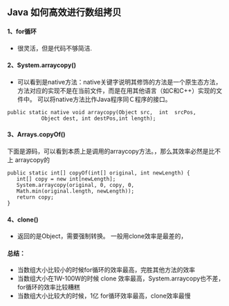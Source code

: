 ## Java 如何高效进行数组拷贝
#### 1、for循环
- 很灵活，但是代码不够简洁.
#### 2、System.arraycopy()
- 可以看到是native方法：native关键字说明其修饰的方法是一个原生态方法，方法对应的实现不是在当前文件，而是在用其他语言（如C和C++）实现的文件中。 可以将native方法比作Java程序同Ｃ程序的接口。

```
public static native void arraycopy(Object src,  int  srcPos,
           Object dest, int destPos,int length);
```


#### 3、Arrays.copyOf()
下面是源码，可以看到本质上是调用的arraycopy方法。，那么其效率必然是比不上 arraycopy的


```
public static int[] copyOf(int[] original, int newLength) {
   int[] copy = new int[newLength];
   System.arraycopy(original, 0, copy, 0,
   Math.min(original.length, newLength));
   return copy;
}
```

#### 4、clone()
- 返回的是Object，需要强制转换。 一般用clone效率是最差的，


#### 总结：

- 当数组大小比较小的时候for循环的效率最高，完胜其他方法的效率
- 当数组大小在1W-100W的时候 clone 效率最高，System.arraycopy也不差，for循环的效率比较糟糕
- 当数组大小比较大的时候，1亿 for循环效率最高，clone效率最慢